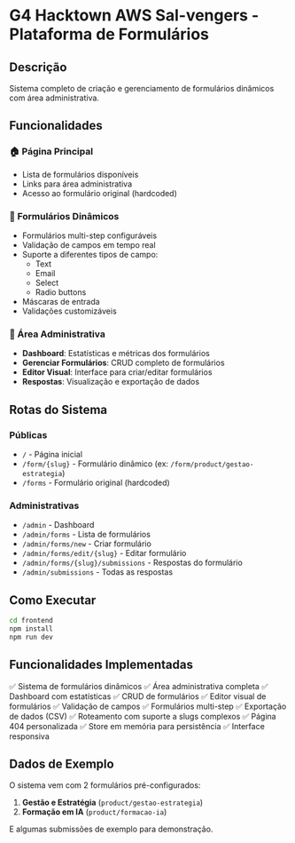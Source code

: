 # G4 Hacktown AWS Sal-vengers - Plataforma de Formulários

## Descrição
Sistema completo de criação e gerenciamento de formulários dinâmicos com área administrativa.

## Funcionalidades

### 🏠 Página Principal
- Lista de formulários disponíveis
- Links para área administrativa
- Acesso ao formulário original (hardcoded)

### 📝 Formulários Dinâmicos
- Formulários multi-step configuráveis
- Validação de campos em tempo real
- Suporte a diferentes tipos de campo:
  - Text
  - Email
  - Select
  - Radio buttons
- Máscaras de entrada
- Validações customizáveis

### 🔧 Área Administrativa
- **Dashboard**: Estatísticas e métricas dos formulários
- **Gerenciar Formulários**: CRUD completo de formulários
- **Editor Visual**: Interface para criar/editar formulários
- **Respostas**: Visualização e exportação de dados

## Rotas do Sistema

### Públicas
- `/` - Página inicial
- `/form/{slug}` - Formulário dinâmico (ex: `/form/product/gestao-estrategia`)
- `/forms` - Formulário original (hardcoded)

### Administrativas
- `/admin` - Dashboard
- `/admin/forms` - Lista de formulários
- `/admin/forms/new` - Criar formulário
- `/admin/forms/edit/{slug}` - Editar formulário
- `/admin/forms/{slug}/submissions` - Respostas do formulário
- `/admin/submissions` - Todas as respostas

## Como Executar

```bash
cd frontend
npm install
npm run dev
```

## Funcionalidades Implementadas

✅ Sistema de formulários dinâmicos
✅ Área administrativa completa
✅ Dashboard com estatísticas
✅ CRUD de formulários
✅ Editor visual de formulários
✅ Validação de campos
✅ Formulários multi-step
✅ Exportação de dados (CSV)
✅ Roteamento com suporte a slugs complexos
✅ Página 404 personalizada
✅ Store em memória para persistência
✅ Interface responsiva

## Dados de Exemplo

O sistema vem com 2 formulários pré-configurados:
1. **Gestão e Estratégia** (`product/gestao-estrategia`)
2. **Formação em IA** (`product/formacao-ia`)

E algumas submissões de exemplo para demonstração.